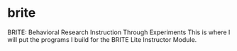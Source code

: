 # brite
BRITE: Behavioral Research Instruction Through Experiments
This is where I will put the programs I build for the BRITE Lite Instructor Module. 
